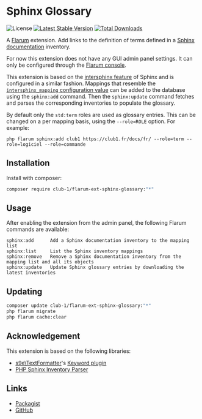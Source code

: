 # Sphinx Glossary

![License](https://img.shields.io/badge/license-AGPL--3.0--or--later-blue.svg) [![Latest Stable Version](https://img.shields.io/packagist/v/club-1/flarum-ext-sphinx-glossary.svg)](https://packagist.org/packages/club-1/flarum-ext-sphinx-glossary) [![Total Downloads](https://img.shields.io/packagist/dt/club-1/flarum-ext-sphinx-glossary.svg)](https://packagist.org/packages/club-1/flarum-ext-sphinx-glossary)

A [Flarum](http://flarum.org) extension. Add links to the definition of terms defined in a [Sphinx documentation](https://www.sphinx-doc.org/) inventory.

For now this extension does not have any GUI admin panel settings.
It can only be configured through the [Flarum console](https://docs.flarum.org/console/).

This extension is based on the [intersphinx feature](https://www.sphinx-doc.org/en/master/usage/extensions/intersphinx.html) of Sphinx and is configured in a similar fashion.
Mappings that resemble the [`intersphinx_mapping` configuration value](https://www.sphinx-doc.org/en/master/usage/extensions/intersphinx.html#confval-intersphinx_mapping)
can be added to the database using the `sphinx:add` command.
Then the `sphinx:update` command fetches and parses the corresponding inventories to populate the glossary.

By default only the `std:term` roles are used as glossary entries.
This can be changed on a per mapping basis, using the `--role=ROLE` option.
For example:

    php flarum sphinx:add club1 https://club1.fr/docs/fr/ --role=term --role=logiciel --role=commande

## Installation

Install with composer:

```sh
composer require club-1/flarum-ext-sphinx-glossary:"*"
```

## Usage

After enabling the extension from the admin panel, the following Flarum commands are available:

    sphinx:add      Add a Sphinx documentation inventory to the mapping list
    sphinx:list     List the Sphinx inventory mappings
    sphinx:remove   Remove a Sphinx documentation inventory from the mapping list and all its objects
    sphinx:update   Update Sphinx glossary entries by downloading the latest inventories

## Updating

```sh
composer update club-1/flarum-ext-sphinx-glossary:"*"
php flarum migrate
php flarum cache:clear
```

## Acknowledgement

This extension is based on the following libraries:

- [s9e\TextFormatter](https://github.com/s9e/TextFormatter)'s [Keyword plugin](https://s9etextformatter.readthedocs.io/Plugins/Keywords/Synopsis/)
- [PHP Sphinx Inventory Parser](https://github.com/club-1/sphinx-inventory-parser)

## Links

- [Packagist](https://packagist.org/packages/club-1/flarum-ext-sphinx-glossary)
- [GitHub](https://github.com/club-1/flarum-ext-sphinx-glossary)
<!--
- [Discuss](https://discuss.flarum.org/d/PUT_DISCUSS_SLUG_HERE)
-->
